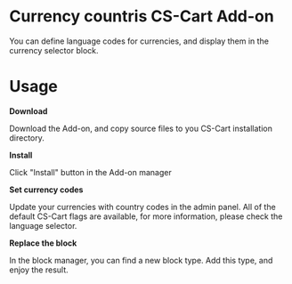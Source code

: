 Currency countris CS-Cart Add-on
=================================

You can define language codes for currencies, and display them in the currency selector block.

Usage
=========

**Download**

Download the Add-on, and copy source files to you CS-Cart installation directory.

**Install**

Click "Install" button in the Add-on manager

**Set currency codes**

Update your currencies with country codes in the admin panel.
All of the default CS-Cart flags are available, for more information, please check the language selector.

**Replace the block**

In the block manager, you can find a new block type. Add this type, and enjoy the result.
